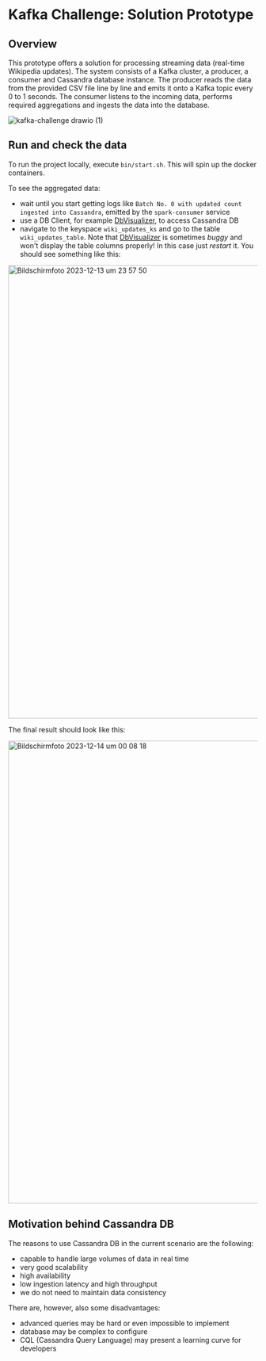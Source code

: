# Kafka Challenge: Solution Prototype

## Overview
This prototype offers a solution for processing streaming data (real-time Wikipedia updates). The system consists of a Kafka cluster, a producer, a consumer and Cassandra database instance. The producer reads the data from the provided CSV file line by line and emits it onto a Kafka topic every 0 to 1 seconds. The consumer listens to the incoming data, performs required aggregations and ingests the data into the database.

![kafka-challenge drawio (1)](https://github.com/a-kudriavtcev/kafka-challenge/assets/39767359/c2d41fc9-7d3e-4937-807e-ea3e8ffcf4c8)


## Run and check the data 
To run the project locally, execute `bin/start.sh`. This will spin up the docker containers. 

To see the aggregated data:
- wait until you start getting logs like `Batch No. 0 with updated count ingested into Cassandra`, emitted by the `spark-consumer` service
- use a DB Client, for example [DbVisualizer](https://www.dbvis.com/), to access Cassandra DB
- navigate to the keyspace `wiki_updates_ks` and go to the table `wiki_updates_table`. Note that [DbVisualizer](https://www.dbvis.com/) is sometimes *buggy* and won't display the table columns properly! In this case just *restart* it. You should see something like this:

<img width="915" alt="Bildschirmfoto 2023-12-13 um 23 57 50" src="https://github.com/a-kudriavtcev/kafka-challenge/assets/39767359/a505a5dc-f4a5-4def-bcaf-04d052689d29">

The final result should look like this:

<img width="934" alt="Bildschirmfoto 2023-12-14 um 00 08 18" src="https://github.com/a-kudriavtcev/kafka-challenge/assets/39767359/4a0c51ca-85a3-4a74-b14d-34967fd39a55">

## Motivation behind Cassandra DB

The reasons to use Cassandra DB in the current scenario are the following:

- capable to handle large volumes of data in real time
- very good scalability
- high availability
- low ingestion latency and high throughput
- we do not need to maintain data consistency

There are, however, also some disadvantages:
- advanced queries may be hard or even impossible to implement
- database may be complex to configure
- CQL (Cassandra Query Language) may present a learning curve for developers


